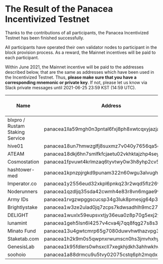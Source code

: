 # The Result of the Panacea Incentivized Testnet

Thanks to the contributions of all participants, the Panacea Incentivized Testnet has been finished successfully.

All participants have operated their own validator nodes to participant in the block provision process.
As a reward, the Mainnet incentives will be paid to each participant.

Within June 2021, the Mainnet incentive will be paid to the addresses described below,
that are the same as addresses which have been used in the Incentivized Testnet.
Thus, **please make sure that you have a corresponding mnemonic or private key**.
If not, please let us know via Slack private messages until 2021-06-25 23:59 KST (14:59 UTC).

|Name|Address|Earned in Testnet (umed)|Mainnet Incentive (umed)|
|----|-------|------------------------|------------------------|
|blxpro / Rustam Staking Service|panacea1lla59mgh0n3pntal6fxj8ph8xwtcqxyjazjaa2|2,100,589,558|74,046,638,047|
|hive01|panacea18un7hmwzglfj8suxmz7v040y7656qa5cjdy9e7|2,077,339,735|73,227,072,311|
|ATEAM|panacea18dkj6hn7smlfkfcjaetu02vkhktajzhp4seyyt|2,059,083,127|72,583,519,438|
|Cosmostation|panacea1fpvuwt4krlmzaq6tyvtwy0w3h8yhp2cv59da88|2,051,174,418|72,304,734,222|
|hashtower-med|panacea1kpnzpjrgkd9punam322n60wgu3alvughyyftd0|2,050,830,994|72,292,628,386|
|Imperator.co|panacea1y2556eud32xkpl6pnkq23r2wqd5flz26vry8c0|2,044,693,843|72,076,291,312|
|Noderunners|panacea1qzdljq35sda42cwmh4e83r8vn6mgae9va9mq8r|2,041,783,113|71,973,686,893|
|Army IDs|panacea1rvgzwpggscucsp34g3luk8pmesjg64p3agqkzh|2,031,457,528|71,609,705,814|
|Brightlystake|panacea1w3ze2ulad0jq7zcps7kdwsadhlh9mc275zt83z|2,025,003,555|71,382,200,635|
|DELIGHT|panacea1wuxlx59eupsvxtjy36eua0z8p70g5exj2yt83v|1,985,340,471|69,984,060,759|
|lunamint|panacea1geh5lsn6l4257v4cva4j7qq8fqg27s8s3k24v9|1,969,162,102|69,413,766,658|
|Minato Fund|panacea13u4gwtcmrp65g7080duwvhwthazvpg3ugtdy9g|1,959,797,972|69,083,677,259|
|Staketab.com|panacea1h2k9m0s5qwpnxrwumscn0hs3jmvhxhy2m05yjj|1,954,542,837|68,898,431,608|
|GenesisLab|panacea1k95fdlers0whsxcll7xegkhjdkh3ahhwkhv3e8|1,491,402,575|52,572,548,615|
|soohoio|panacea1a88drmcu9u5tvy02075cstq6ph2mqdx4jykcgq|526,264,498|18,551,038,042|

